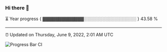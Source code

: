 ### Hi there 👋

⏳ Year progress { ▓▓▓▓▓▓▓▓▓▓▓▓▓░░░░░░░░░░░░░░░░░ } 43.58 %

---

⏰ Updated on Thursday, June 9, 2022, 2:01 AM UTC

![Progress Bar CI](https://github.com/arthurbuhl/arthurbuhl/workflows/Progress%20Bar%20CI/badge.svg)

